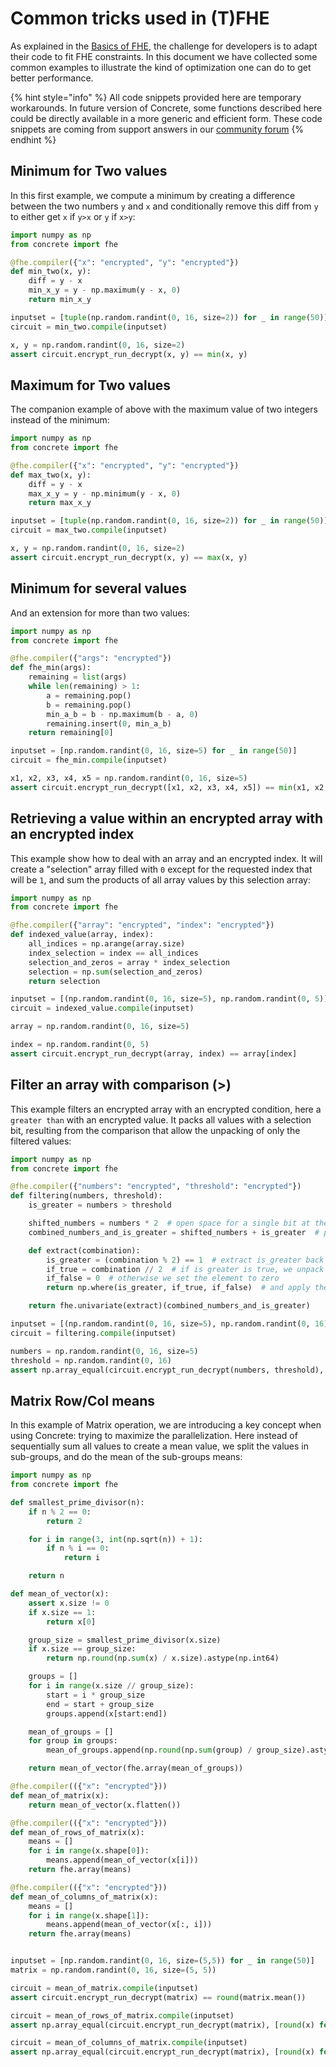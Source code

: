 # Common tricks used in (T)FHE

As explained in the [Basics of FHE](../getting-started/fhe_basics.md), the challenge for developers
is to adapt their code to fit FHE constraints. In this document we have collected some common examples
to illustrate the kind of optimization one can do to get better performance.

{% hint style="info" %}
All code snippets provided here are temporary workarounds. In future version of Concrete, some
functions described here could be directly available in a more generic and efficient form.
These code snippets are coming from support answers in our [community forum](https://community.zama.ai)
{% endhint %}

## Minimum for Two values

In this first example, we compute a minimum by creating a difference between the two numbers `y` and `x`
and conditionally remove this diff from `y` to either get `x` if `y>x` or `y` if `x>y`:

```python
import numpy as np
from concrete import fhe

@fhe.compiler({"x": "encrypted", "y": "encrypted"})
def min_two(x, y):
	diff = y - x
	min_x_y = y - np.maximum(y - x, 0)
	return min_x_y

inputset = [tuple(np.random.randint(0, 16, size=2)) for _ in range(50)]
circuit = min_two.compile(inputset)

x, y = np.random.randint(0, 16, size=2)
assert circuit.encrypt_run_decrypt(x, y) == min(x, y)
```

## Maximum for Two values

The companion example of above with the maximum value of two integers instead of the minimum:

```python
import numpy as np
from concrete import fhe

@fhe.compiler({"x": "encrypted", "y": "encrypted"})
def max_two(x, y):
	diff = y - x
	max_x_y = y - np.minimum(y - x, 0)
	return max_x_y

inputset = [tuple(np.random.randint(0, 16, size=2)) for _ in range(50)]
circuit = max_two.compile(inputset)

x, y = np.random.randint(0, 16, size=2)
assert circuit.encrypt_run_decrypt(x, y) == max(x, y)
```

## Minimum for several values

And an extension for more than two values:

```python
import numpy as np
from concrete import fhe

@fhe.compiler({"args": "encrypted"})
def fhe_min(args):
    remaining = list(args)
    while len(remaining) > 1:
        a = remaining.pop()
        b = remaining.pop()
        min_a_b = b - np.maximum(b - a, 0)
        remaining.insert(0, min_a_b)
    return remaining[0]

inputset = [np.random.randint(0, 16, size=5) for _ in range(50)]
circuit = fhe_min.compile(inputset)

x1, x2, x3, x4, x5 = np.random.randint(0, 16, size=5)
assert circuit.encrypt_run_decrypt([x1, x2, x3, x4, x5]) == min(x1, x2, x3, x4, x5)
```

## Retrieving a value within an encrypted array with an encrypted index

This example show how to deal with an array and an encrypted index. It will create a "selection" array filled with `0` except for the requested index that will be `1`, and sum the products of all array values by this selection array:

```python
import numpy as np
from concrete import fhe

@fhe.compiler({"array": "encrypted", "index": "encrypted"})
def indexed_value(array, index):
    all_indices = np.arange(array.size)
    index_selection = index == all_indices
    selection_and_zeros = array * index_selection
    selection = np.sum(selection_and_zeros)
    return selection

inputset = [(np.random.randint(0, 16, size=5), np.random.randint(0, 5)) for _ in range(50)]
circuit = indexed_value.compile(inputset)

array = np.random.randint(0, 16, size=5)

index = np.random.randint(0, 5)
assert circuit.encrypt_run_decrypt(array, index) == array[index]
```

## Filter an array with comparison (>)

This example filters an encrypted array with an encrypted condition, here a `greater than` with an encrypted value.
It packs all values with a selection bit, resulting from the comparison that allow the unpacking of only the filtered values:

```python
import numpy as np
from concrete import fhe

@fhe.compiler({"numbers": "encrypted", "threshold": "encrypted"})
def filtering(numbers, threshold):
    is_greater = numbers > threshold

    shifted_numbers = numbers * 2  # open space for a single bit at the end
    combined_numbers_and_is_greater = shifted_numbers + is_greater  # put is_greater to that bit

    def extract(combination):
        is_greater = (combination % 2) == 1  # extract is_greater back from packing
        if_true = combination // 2  # if is greater is true, we unpack the number and use it
        if_false = 0  # otherwise we set the element to zero
        return np.where(is_greater, if_true, if_false)  # and apply the operation

    return fhe.univariate(extract)(combined_numbers_and_is_greater)

inputset = [(np.random.randint(0, 16, size=5), np.random.randint(0, 16)) for _ in range(50)]
circuit = filtering.compile(inputset)

numbers = np.random.randint(0, 16, size=5)
threshold = np.random.randint(0, 16)
assert np.array_equal(circuit.encrypt_run_decrypt(numbers, threshold), list(map(lambda x: x if x > threshold else 0, numbers)))

```

## Matrix Row/Col means

In this example of Matrix operation, we are introducing a key concept when using Concrete:
trying to maximize the parallelization. Here instead of sequentially sum all values to create a
mean value, we split the values in sub-groups, and do the mean of the sub-groups means:

```python
import numpy as np
from concrete import fhe

def smallest_prime_divisor(n):
    if n % 2 == 0:
        return 2

    for i in range(3, int(np.sqrt(n)) + 1):
        if n % i == 0:
            return i

    return n

def mean_of_vector(x):
    assert x.size != 0
    if x.size == 1:
        return x[0]

    group_size = smallest_prime_divisor(x.size)
    if x.size == group_size:
        return np.round(np.sum(x) / x.size).astype(np.int64)

    groups = []
    for i in range(x.size // group_size):
        start = i * group_size
        end = start + group_size
        groups.append(x[start:end])

    mean_of_groups = []
    for group in groups:
        mean_of_groups.append(np.round(np.sum(group) / group_size).astype(np.int64))

    return mean_of_vector(fhe.array(mean_of_groups))

@fhe.compiler(({"x": "encrypted"}))
def mean_of_matrix(x):
    return mean_of_vector(x.flatten())

@fhe.compiler(({"x": "encrypted"}))
def mean_of_rows_of_matrix(x):
    means = []
    for i in range(x.shape[0]):
        means.append(mean_of_vector(x[i]))
    return fhe.array(means)

@fhe.compiler(({"x": "encrypted"}))
def mean_of_columns_of_matrix(x):
    means = []
    for i in range(x.shape[1]):
        means.append(mean_of_vector(x[:, i]))
    return fhe.array(means)


inputset = [np.random.randint(0, 16, size=(5,5)) for _ in range(50)]
matrix = np.random.randint(0, 16, size=(5, 5))

circuit = mean_of_matrix.compile(inputset)
assert circuit.encrypt_run_decrypt(matrix) == round(matrix.mean())

circuit = mean_of_rows_of_matrix.compile(inputset)
assert np.array_equal(circuit.encrypt_run_decrypt(matrix), [round(x) for x in matrix.mean(1)])

circuit = mean_of_columns_of_matrix.compile(inputset)
assert np.array_equal(circuit.encrypt_run_decrypt(matrix), [round(x) for x in matrix.mean(0)])
```
